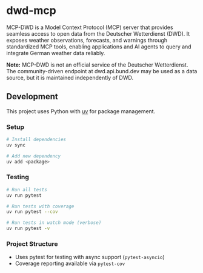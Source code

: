 # dwd-mcp
MCP-DWD is a Model Context Protocol (MCP) server that provides seamless access to open data from the Deutscher Wetterdienst (DWD). It exposes weather observations, forecasts, and warnings through standardized MCP tools, enabling applications and AI agents to query and integrate German weather data reliably.

__Note:__ MCP-DWD is not an official service of the Deutscher Wetterdienst. The community-driven endpoint at dwd.api.bund.dev
 may be used as a data source, but it is maintained independently of DWD.

## Development

This project uses Python with [uv](https://docs.astral.sh/uv/) for package management.

### Setup
```bash
# Install dependencies
uv sync

# Add new dependency
uv add <package>
```

### Testing
```bash
# Run all tests
uv run pytest

# Run tests with coverage
uv run pytest --cov

# Run tests in watch mode (verbose)
uv run pytest -v
```

### Project Structure
- Uses pytest for testing with async support (`pytest-asyncio`)
- Coverage reporting available via `pytest-cov`

